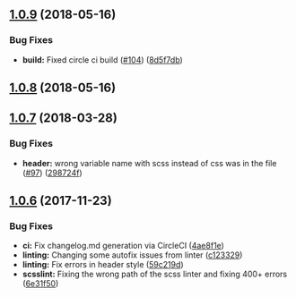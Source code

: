 <a name="1.0.9"></a>
## [1.0.9](https://github.com/fabric-design/scss/compare/1.0.8...1.0.9) (2018-05-16)


### Bug Fixes

* **build:** Fixed circle ci build ([#104](https://github.com/fabric-design/scss/issues/104)) ([8d5f7db](https://github.com/fabric-design/scss/commit/8d5f7db))



<a name="1.0.8"></a>
## [1.0.8](https://github.com/fabric-design/scss/compare/1.0.7...1.0.8) (2018-05-16)



<a name="1.0.7"></a>
## [1.0.7](https://github.com/fabric-design/scss/compare/1.0.6...1.0.7) (2018-03-28)


### Bug Fixes

* **header:** wrong variable name with scss instead of css was in the file ([#97](https://github.com/fabric-design/scss/issues/97)) ([298724f](https://github.com/fabric-design/scss/commit/298724f))



<a name="1.0.6"></a>
## [1.0.6](https://github.com/fabric-design/scss/compare/1.0.5...1.0.6) (2017-11-23)


### Bug Fixes

* **ci:** Fix changelog.md generation via CircleCI ([4ae8f1e](https://github.com/fabric-design/scss/commit/4ae8f1e))
* **linting:** Changing some autofix issues from linter ([c123329](https://github.com/fabric-design/scss/commit/c123329))
* **linting:** Fix errors in header style ([59c219d](https://github.com/fabric-design/scss/commit/59c219d))
* **scsslint:** Fixing the wrong path of the scss linter and fixing 400+ errors ([6e31f50](https://github.com/fabric-design/scss/commit/6e31f50))



